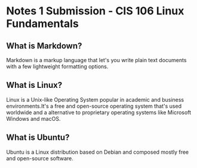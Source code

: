 # Notes 1 Submission - CIS 106 Linux Fundamentals
## What is Markdown?
Markdown is a markup language that let's you write plain text documents with a few lightweight formatting options.
## What is Linux?
Linux is a Unix-like Operating System popular in academic and business environments.It's a free and open-source operating system that's used worldwide and a alternative to proprietary operating systems like Microsoft Windows and macOS.
## What is Ubuntu?
Ubuntu is a Linux distribution based on Debian and composed mostly free and open-source software.